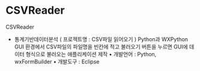 # CSVReader
CSVReader
- 통계기반데이터분석 ( 프로젝트명 : CSV파일 읽어오기 )
Python과 WXPython GUI 환경에서 CSV파일의 파일명을 빈칸에 적고 불러오기 버튼을 누르면 GUI에 데이터 형식으로 불러오는 애플리케이션 제작
• 개발언어 : Python, wxFormBuilder
• 개발도구 : Eclipse
